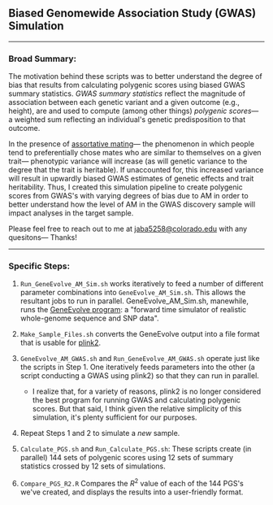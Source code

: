 ## Biased Genomewide Association Study (GWAS) Simulation
----

### Broad Summary:

The motivation behind these scripts was to better understand the degree of bias that results from calculating polygenic scores using biased GWAS summary statistics. *GWAS summary statistics* reflect the magnitude of association between each genetic variant and a given outcome (e.g., height), are and used to compute (among other things) *polygenic scores*— a weighted sum reflecting an individual's genetic predisposition to that outcome. 

In the presence of [assortative mating](https://www.sciencedirect.com/topics/biochemistry-genetics-and-molecular-biology/assortative-mating#:~:text=Assortative%20mating%20is%20the%20tendency,would%20be%20expected%20by%20chance.)— the phenomenon in which people tend to preferentially chose mates who are similar to themselves on a given trait— phenotypic variance will increase (as will genetic variance to the degree that the trait is heritable). If unaccounted for, this increased variance will result in upwardly biased GWAS estimates of genetic effects and trait heritability. Thus, I created this simulation pipeline to create polygenic scores from GWAS's with varying degrees of bias due to AM in order to better understand how the level of AM in the GWAS discovery sample will impact analyses in the target sample.

Please feel free to reach out to me at jaba5258@colorado.edu with any quesitons— Thanks!

----

### Specific Steps:

 1. `Run_GeneEvolve_AM_Sim.sh` works iteratively to feed a number of different parameter combinations into `GeneEvolve_AM_Sim.sh`. This allows the resultant jobs to run in parallel. GeneEvolve_AM_Sim.sh, manewhile, runs the [GeneEvolve program](https://pubmed.ncbi.nlm.nih.gov/27659450/): a "forward time simulator of realistic whole-genome sequence and SNP data".
 
 2. `Make_Sample_Files.sh` converts the GeneEvolve output into a file format that is usable for [plink2](https://www.nature.com/articles/s41467-019-11337-z). 
 
 3. `GeneEvolve_AM_GWAS.sh` and `Run_GeneEvolve_AM_GWAS.sh` operate just like the scripts in Step 1. One iteratively feeds parameters into the other (a script conducting a GWAS using plink2) so that they can run in parallel.
     - I realize that, for a variety of reasons, plink2 is no longer considered the best program for running GWAS and calculating polygenic scores. But that said, I think given the relative simplicity of this simulation, it's plenty sufficient for our purposes. 
     
 4. Repeat Steps 1 and 2 to simulate a *new* sample. 
 
 5. `Calculate_PGS.sh` and `Run_Calculate_PGS.sh`: These scripts create (in parallel) 144 sets of polygenic scores using 12 sets of summary statistics crossed by 12 sets of simulations. 
 
 6. `Compare_PGS_R2.R` Compares the $R^2$ value of each of the 144 PGS's we've created, and displays the results into a user-friendly format. 
